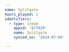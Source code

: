 ```yaml
---
name: Splitgate
hours_played: 1
identifiers:
  - type: steam
    appid: '677620'
    name: Splitgate
    synced_on: '2024-07-04'

---
```

